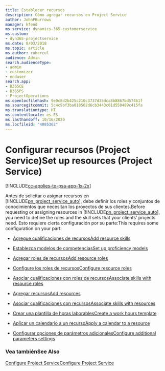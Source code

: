 ```yaml
---
title: Establecer recursos
description: Cómo agregar recursos en Project Service
author: JohnPBurrows
manager: kfend
ms.service: dynamics-365-customerservice
ms.custom:
- dyn365-projectservice
ms.date: 8/03/2018
ms.topic: article
ms.author: ruhercul
audience: Admin
search.audienceType:
- admin
- customizer
- enduser
search.app:
- D365CE
- D365PS
- ProjectOperations
ms.openlocfilehash: 9e0c8d2b425c210c3737d35dca8b8867bd57461f
ms.sourcegitcommit: 5c4c9bf3ba018562d6cb3443c01d550489c415fa
ms.translationtype: HT
ms.contentlocale: es-ES
ms.lasthandoff: 10/16/2020
ms.locfileid: "4085362"
---
```

# <a name="set-up-resources-project-service"></a><span data-ttu-id="6b9b7-103">Configurar recursos (Project Service)</span><span class="sxs-lookup"><span data-stu-id="6b9b7-103">Set up resources (Project Service)</span></span>

[!INCLUDE[cc-applies-to-psa-app-1x-2x](../includes/cc-applies-to-psa-app-1x-2x.md)]

<span data-ttu-id="6b9b7-104">Antes de solicitar o asignar recursos en [!INCLUDE[pn_project_service_auto](../includes/pn-project-service-auto.md)], debe definir los roles y conjuntos de conocimientos que necesitan los proyectos de sus clientes.</span><span class="sxs-lookup"><span data-stu-id="6b9b7-104">Before requesting or assigning resources in [!INCLUDE[pn_project_service_auto](../includes/pn-project-service-auto.md)], you need to define the roles and the skill sets that your clients’ projects need.</span></span> <span data-ttu-id="6b9b7-105">Esto requiere cierta configuración por su parte:</span><span class="sxs-lookup"><span data-stu-id="6b9b7-105">This requires some configuration on your part:</span></span>  
  
-   [<span data-ttu-id="6b9b7-106">Agregue cualificaciones de recursos</span><span class="sxs-lookup"><span data-stu-id="6b9b7-106">Add resource skills</span></span>](../psa/add-resource-skills.md)  
  
-   [<span data-ttu-id="6b9b7-107">Establezca modelos de competencias</span><span class="sxs-lookup"><span data-stu-id="6b9b7-107">Set up proficiency models</span></span>](../psa/set-up-proficiency-models.md)  
  
-   [<span data-ttu-id="6b9b7-108">Agregar roles de recursos</span><span class="sxs-lookup"><span data-stu-id="6b9b7-108">Add resource roles</span></span>](../psa/add-resource-roles.md)  
  
-   [<span data-ttu-id="6b9b7-109">Configure los roles de recursos</span><span class="sxs-lookup"><span data-stu-id="6b9b7-109">Configure resource roles</span></span>](../psa/configure-resource-roles.md)  
  
-   [<span data-ttu-id="6b9b7-110">Asociar cualificaciones con roles de recursos</span><span class="sxs-lookup"><span data-stu-id="6b9b7-110">Associate skills with resource roles</span></span>](../psa/associate-skills-with-resource-roles.md)  
  
-   [<span data-ttu-id="6b9b7-111">Agregar recursos</span><span class="sxs-lookup"><span data-stu-id="6b9b7-111">Add resources</span></span>](../psa/add-resources.md)  
  
-   [<span data-ttu-id="6b9b7-112">Asociar cualificaciones con recursos</span><span class="sxs-lookup"><span data-stu-id="6b9b7-112">Associate skills with resources</span></span>](../psa/associate-skills-with-resources.md)  
  
-   [<span data-ttu-id="6b9b7-113">Crear una plantilla de horas laborables</span><span class="sxs-lookup"><span data-stu-id="6b9b7-113">Create a work hours template</span></span>](../psa/create-work-hours-template.md)  
  
-   [<span data-ttu-id="6b9b7-114">Aplicar un calendario a un recurso</span><span class="sxs-lookup"><span data-stu-id="6b9b7-114">Apply a calendar to a resource</span></span>](../psa/apply-calendar-resource.md)  
  
-   [<span data-ttu-id="6b9b7-115">Configurar opciones de parámetros adicionales</span><span class="sxs-lookup"><span data-stu-id="6b9b7-115">Configure additional parameters settings</span></span>](../psa/configure-additional-parameters-settings.md)  
  
### <a name="see-also"></a><span data-ttu-id="6b9b7-116">Vea también</span><span class="sxs-lookup"><span data-stu-id="6b9b7-116">See Also</span></span>  
 [<span data-ttu-id="6b9b7-117">Configure Project Service</span><span class="sxs-lookup"><span data-stu-id="6b9b7-117">Configure Project Service</span></span>](../psa/configure.md)
